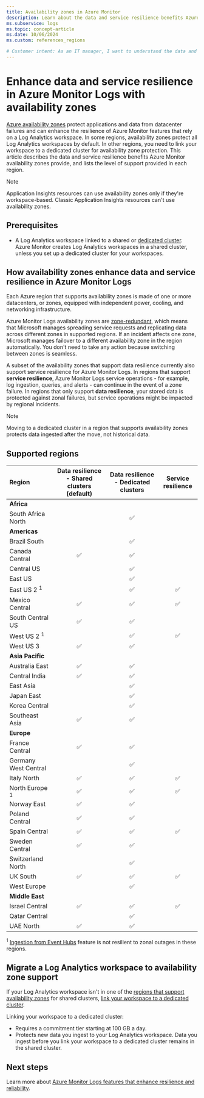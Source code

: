```yaml
---
title: Availability zones in Azure Monitor
description: Learn about the data and service resilience benefits Azure Monitor availability zones provide to protect against datacenter failure. 
ms.subservice: logs
ms.topic: concept-article
ms.date: 10/06/2024
ms.custom: references_regions

# Customer intent: As an IT manager, I want to understand the data and service resilience benefits Azure Monitor availability zones provide to ensure my data and services are sufficiently protected in the event of datacenter failure.
---
```

# Enhance data and service resilience in Azure Monitor Logs with availability zones

[Azure availability zones](/azure/reliability/availability-zones-overview) protect applications and data from datacenter failures and can enhance the resilience of Azure Monitor features that rely on a Log Analytics workspace. In some regions, availability zones protect all Log Analytics workspaces by default. In other regions, you need to link your workspace to a dedicated cluster for availability zone protection. This article describes the data and service resilience benefits Azure Monitor availability zones provide, and lists the level of support provided in each region.

> [!NOTE]
> Application Insights resources can use availability zones only if they're workspace-based. Classic Application Insights resources can't use availability zones.

## Prerequisites

- A Log Analytics workspace linked to a shared or [dedicated cluster](logs-dedicated-clusters.md). Azure Monitor creates Log Analytics workspaces in a shared cluster, unless you set up a dedicated cluster for your workspaces.

## How availability zones enhance data and service resilience in Azure Monitor Logs

Each Azure region that supports availability zones is made of one or more datacenters, or zones, equipped with independent power, cooling, and networking infrastructure. 

Azure Monitor Logs availability zones are [zone-redundant](/azure/reliability/availability-zones-overview#zonal-and-zone-redundant-services), which means that Microsoft manages spreading service requests and replicating data across different zones in supported regions. If an incident affects one zone, Microsoft manages failover to a different availability zone in the region automatically. You don't need to take any action because switching between zones is seamless. 

A subset of the availability zones that support data resilience currently also support service resilience for Azure Monitor Logs. In regions that support **service resilience**, Azure Monitor Logs service operations - for example, log ingestion, queries, and alerts - can continue in the event of a zone failure. In regions that only support **data resilience**, your stored data is protected against zonal failures, but service operations might be impacted by regional incidents.

> [!NOTE]
> Moving to a dedicated cluster in a region that supports availability zones protects data ingested after the move, not historical data.
    
## Supported regions

| Region | Data resilience - Shared clusters (default) | Data resilience - Dedicated clusters | Service resilience |
|:---|:---:|:---:|:---:|
| **Africa** | | | |
| South Africa North | | :white_check_mark: | |
| **Americas** | | | |
| Brazil South | | :white_check_mark: | |
| Canada Central | :white_check_mark: | :white_check_mark: | |
| Central US | | :white_check_mark: | |
| East US | | :white_check_mark: | |
| East US 2 <sup>1</sup> | | :white_check_mark: | :white_check_mark: |
| Mexico Central	| :white_check_mark: | :white_check_mark: | :white_check_mark: |
| South Central US	| :white_check_mark: | :white_check_mark: | |
| West US 2 <sup>1</sup> | | :white_check_mark: | :white_check_mark: |
| West US 3	| :white_check_mark: | :white_check_mark: | |
| **Asia Pacific**	| |	| |
| Australia East | :white_check_mark: | :white_check_mark: | |
| Central India	| :white_check_mark: | :white_check_mark: | |
| East Asia	| | :white_check_mark: | |
| Japan East	| | :white_check_mark: | |
| Korea Central	| | :white_check_mark: | |
| Southeast Asia	| :white_check_mark: | :white_check_mark: | |
| **Europe** | |	| |
| France Central	| :white_check_mark: | :white_check_mark: | |
| Germany West Central	| | :white_check_mark: | |
| Italy North	| :white_check_mark: | :white_check_mark: | :white_check_mark: |
| North Europe <sup>1</sup> | :white_check_mark: | :white_check_mark: | :white_check_mark: |
| Norway East	| :white_check_mark: | :white_check_mark: | |
| Poland Central	| :white_check_mark: | :white_check_mark: | |
| Spain Central	| :white_check_mark: | :white_check_mark: | :white_check_mark: |
| Sweden Central	| :white_check_mark: | :white_check_mark: | |
| Switzerland North	| | :white_check_mark: | |
| UK South	| :white_check_mark: | :white_check_mark: | :white_check_mark: |
| West Europe	| | :white_check_mark: | |
| **Middle East** | | | |
| Israel Central | :white_check_mark: | :white_check_mark: | :white_check_mark: |
| Qatar Central	| | :white_check_mark: | |
| UAE North	| :white_check_mark: | :white_check_mark: | |

<sup>1</sup> [Ingestion from Event Hubs](./ingest-logs-event-hub.md) feature is not resilient to zonal outages in these regions.


## Migrate a Log Analytics workspace to availability zone support

If your Log Analytics workspace isn't in one of the [regions that support availability zones](#supported-regions) for shared clusters, [link your workspace to a dedicated cluster](logs-dedicated-clusters.md). 

Linking your workspace to a dedicated cluster:

- Requires a commitment tier starting at 100 GB a day.
- Protects new data you ingest to your Log Analytics workspace. Data you ingest before you link your workspace to a dedicated cluster remains in the shared cluster.

## Next steps

Learn more about [Azure Monitor Logs features that enhance resilience and reliability](../best-practices-logs.md#reliability).
